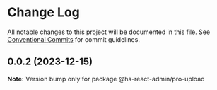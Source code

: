 # Change Log

All notable changes to this project will be documented in this file.
See [Conventional Commits](https://conventionalcommits.org) for commit guidelines.

## 0.0.2 (2023-12-15)

**Note:** Version bump only for package @hs-react-admin/pro-upload
